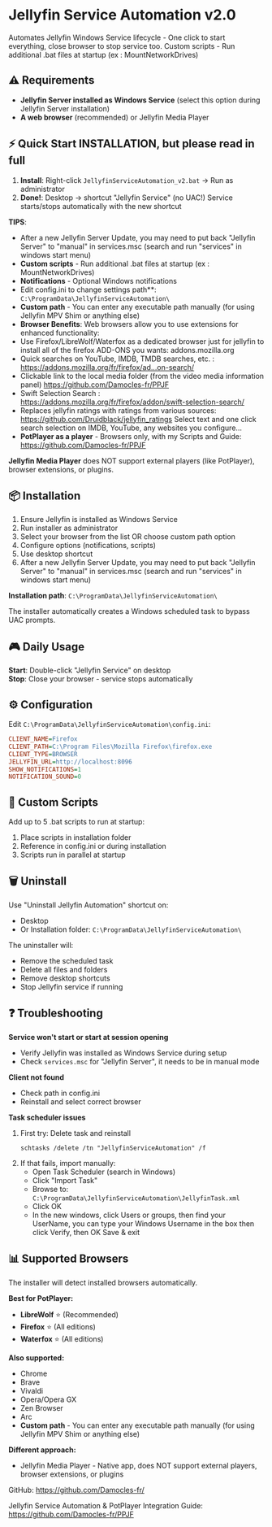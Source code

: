 # Jellyfin Service Automation v2.0

Automates Jellyfin Windows Service lifecycle - One click to start everything, close browser to stop service too.
Custom scripts - Run additional .bat files at startup (ex : MountNetworkDrives)

## ⚠️ Requirements

- **Jellyfin Server installed as Windows Service** (select this option during Jellyfin Server installation)
- **A web browser** (recommended) or Jellyfin Media Player

## ⚡ Quick Start INSTALLATION, but please read in full

1. **Install**: Right-click `JellyfinServiceAutomation_v2.bat` → Run as administrator
2. **Done!**: Desktop → shortcut "Jellyfin Service" (no UAC!)
Service starts/stops automatically with the new shortcut

**TIPS**:
- After a new Jellyfin Server Update, you may need to put back "Jellyfin Server" to "manual" in services.msc (search and run "services" in windows start menu)
- **Custom scripts** - Run additional .bat files at startup (ex : MountNetworkDrives)
- **Notifications** - Optional Windows notifications
- Edit config.ini to change settings path**: `C:\ProgramData\JellyfinServiceAutomation\`
 - **Custom path** - You can enter any executable path manually (for using Jellyfin MPV Shim or anything else)
- **Browser Benefits**: Web browsers allow you to use extensions for enhanced functionality:
- Use Firefox/LibreWolf/Waterfox as a dedicated browser just for jellyfin to install all of the firefox ADD-ONS you wants:
addons.mozilla.org
- Quick searches on YouTube, IMDB, TMDB searches, etc. : https://addons.mozilla.org/fr/firefox/ad...on-search/
- Clickable link to the local media folder (from the video media information panel) https://github.com/Damocles-fr/PPJF
- Swift Selection Search : https://addons.mozilla.org/fr/firefox/addon/swift-selection-search/
- Replaces jellyfin ratings with ratings from various sources: https://github.com/Druidblack/jellyfin_ratings
Select text and one click search selection on IMDB, YouTube, any websites you configure...
- **PotPlayer as a player** - Browsers only, with my Scripts and Guide: https://github.com/Damocles-fr/PPJF

**Jellyfin Media Player** does NOT support external players (like PotPlayer), browser extensions, or plugins.


## 📦 Installation

1. Ensure Jellyfin is installed as Windows Service
2. Run installer as administrator
3. Select your browser from the list OR choose custom path option
4. Configure options (notifications, scripts)
5. Use desktop shortcut
6. After a new Jellyfin Server Update, you may need to put back "Jellyfin Server" to "manual" in services.msc (search and run "services" in windows start menu)

**Installation path**: `C:\ProgramData\JellyfinServiceAutomation\`

The installer automatically creates a Windows scheduled task to bypass UAC prompts.

## 🎮 Daily Usage

**Start**: Double-click "Jellyfin Service" on desktop  
**Stop**: Close your browser - service stops automatically

## ⚙️ Configuration

Edit `C:\ProgramData\JellyfinServiceAutomation\config.ini`:

```ini
CLIENT_NAME=Firefox
CLIENT_PATH=C:\Program Files\Mozilla Firefox\firefox.exe
CLIENT_TYPE=BROWSER
JELLYFIN_URL=http://localhost:8096
SHOW_NOTIFICATIONS=1
NOTIFICATION_SOUND=0
```

## 🔧 Custom Scripts

Add up to 5 .bat scripts to run at startup:
1. Place scripts in installation folder
2. Reference in config.ini or during installation
3. Scripts run in parallel at startup

## 🗑️ Uninstall

Use "Uninstall Jellyfin Automation" shortcut on:
- Desktop
- Or Installation folder: `C:\ProgramData\JellyfinServiceAutomation\`

The uninstaller will:
- Remove the scheduled task
- Delete all files and folders
- Remove desktop shortcuts
- Stop Jellyfin service if running

## ❓ Troubleshooting

**Service won't start or start at session opening**
- Verify Jellyfin was installed as Windows Service during setup
- Check `services.msc` for "Jellyfin Server", it needs to be in manual mode

**Client not found**
- Check path in config.ini
- Reinstall and select correct browser

**Task scheduler issues**
1. First try: Delete task and reinstall
   ```
   schtasks /delete /tn "JellyfinServiceAutomation" /f
   ```
2. If that fails, import manually:
   - Open Task Scheduler (search in Windows)
   - Click "Import Task"
   - Browse to: `C:\ProgramData\JellyfinServiceAutomation\JellyfinTask.xml`
   - Click OK
   - In the new windows, click Users or groups, then find your UserName, you can type your Windows Username in the box then click Verify, then OK
	Save & exit

## 📊 Supported Browsers

The installer will detect installed browsers automatically.

**Best for PotPlayer:**
- **LibreWolf** ⭐ (Recommended)
- **Firefox** ⭐ (All editions)
- **Waterfox** ⭐ (All editions)

**Also supported:**
- Chrome
- Brave
- Vivaldi
- Opera/Opera GX
- Zen Browser
- Arc
- **Custom path** - You can enter any executable path manually (for using Jellyfin MPV Shim or anything else)

**Different approach:**
- Jellyfin Media Player - Native app, does NOT support external players, browser extensions, or plugins

GitHub: https://github.com/Damocles-fr/

Jellyfin Service Automation & PotPlayer Integration Guide: https://github.com/Damocles-fr/PPJF
